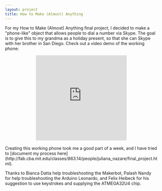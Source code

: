 ```yaml
---
layout: project
title: How to Make (Almost) Anything
---
```


For my How to Make (Almost) Anything final project, I decided to make a "phone-like" object that allows people to dial a number via Skype. The goal is to give this to my grandma as a holiday present, so that she can Skype with her brother in San Diego. Check out a video demo of the working phone:

<center><iframe src="https://player.vimeo.com/video/114635529" height="281" frameborder="0" webkitallowfullscreen mozallowfullscreen allowfullscreen style="max-width: 500px;"></iframe></center>

<br>
Creating this working phone took me a good part of a week, and I have tried to [document my process here](http://fab.cba.mit.edu/classes/863.14/people/juliana_nazare/final_project.html).

Thanks to Bianca Datta help troubleshooting the Makerbot, Palash Nandy for help troubleshooting the Arduino Leonardo, and Felix Heibeck for his suggestion to use keystrokes and supplying the ATMEGA32U4 chip.